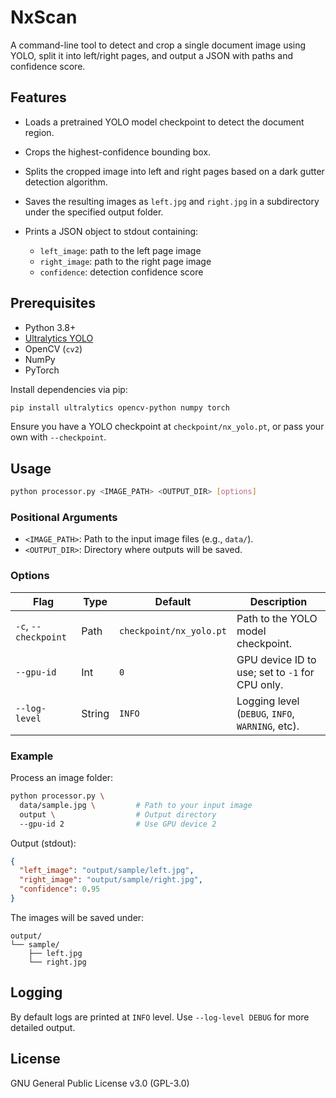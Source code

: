 # NxScan

A command-line tool to detect and crop a single document image using YOLO, split it into left/right pages, and output a JSON with paths and confidence score.

## Features

* Loads a pretrained YOLO model checkpoint to detect the document region.
* Crops the highest-confidence bounding box.
* Splits the cropped image into left and right pages based on a dark gutter detection algorithm.
* Saves the resulting images as `left.jpg` and `right.jpg` in a subdirectory under the specified output folder.
* Prints a JSON object to stdout containing:

  * `left_image`: path to the left page image
  * `right_image`: path to the right page image
  * `confidence`: detection confidence score

## Prerequisites

* Python 3.8+
* [Ultralytics YOLO](https://github.com/ultralytics/ultralytics)
* OpenCV (`cv2`)
* NumPy
* PyTorch

Install dependencies via pip:

```bash
pip install ultralytics opencv-python numpy torch
```

Ensure you have a YOLO checkpoint at `checkpoint/nx_yolo.pt`, or pass your own with `--checkpoint`.

## Usage

```bash
python processor.py <IMAGE_PATH> <OUTPUT_DIR> [options]
```

### Positional Arguments

* `<IMAGE_PATH>`: Path to the input image files (e.g., `data/`).
* `<OUTPUT_DIR>`: Directory where outputs will be saved.

### Options

| Flag                 | Type   | Default                 | Description                                      |
| -------------------- | ------ | ----------------------- | ------------------------------------------------ |
| `-c`, `--checkpoint` | Path   | `checkpoint/nx_yolo.pt` | Path to the YOLO model checkpoint.               |
| `--gpu-id`           | Int    | `0`                     | GPU device ID to use; set to `-1` for CPU only.  |
| `--log-level`        | String | `INFO`                  | Logging level (`DEBUG`, `INFO`, `WARNING`, etc). |

### Example

Process an image folder:

```bash
python processor.py \
  data/sample.jpg \         # Path to your input image
  output \                  # Output directory
  --gpu-id 2                # Use GPU device 2
```

Output (stdout):

```json
{
  "left_image": "output/sample/left.jpg",
  "right_image": "output/sample/right.jpg",
  "confidence": 0.95
}
```

The images will be saved under:

```
output/
└── sample/
    ├── left.jpg
    └── right.jpg
```

## Logging

By default logs are printed at `INFO` level. Use `--log-level DEBUG` for more detailed output.

## License

GNU General Public License v3.0 (GPL-3.0)

